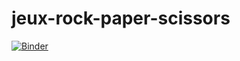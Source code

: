 # jeux-rock-paper-scissors
[![Binder](https://mybinder.org/badge_logo.svg)](https://mybinder.org/v2/gh/wissal-belhaj/jeux-rock-paper-scissors/main?filepath=jeux-rock-paper.ipynb)
